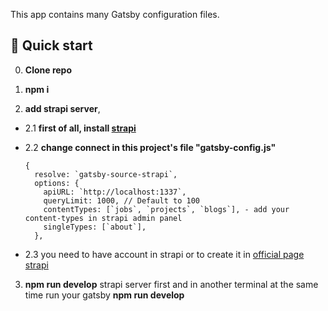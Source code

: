 

This app contains many Gatsby configuration files.

## 🚀 Quick start

0.  **Clone repo**

1.  **npm i**

2.  **add strapi server**,

- 2.1  **first of all, install [strapi](https://strapi.io/starters)**

- 2.2  **change connect in this project's file "gatsby-config.js"**

    ```
    {
      resolve: `gatsby-source-strapi`,
      options: {
        apiURL: `http://localhost:1337`,
        queryLimit: 1000, // Default to 100
        contentTypes: [`jobs`, `projects`, `blogs`], - add your content-types in strapi admin panel
        singleTypes: [`about`],
      },
    ```

- 2.3 you need to have account in strapi or to create it in [official page strapi](https://strapi.io/)

3.  **npm run develop** strapi server first and in another terminal at the same time run your gatsby **npm run develop**

   
